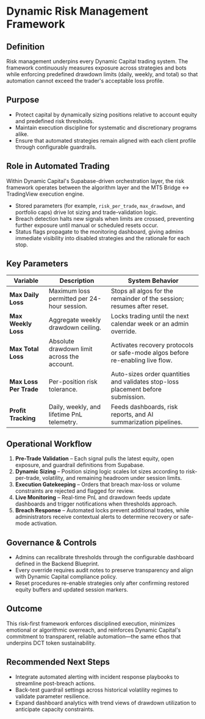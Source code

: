 # Dynamic Risk Management Framework

## Definition

Risk management underpins every Dynamic Capital trading system. The framework
continuously measures exposure across strategies and bots while enforcing
predefined drawdown limits (daily, weekly, and total) so that automation cannot
exceed the trader's acceptable loss profile.

## Purpose

- Protect capital by dynamically sizing positions relative to account equity and
  predefined risk thresholds.
- Maintain execution discipline for systematic and discretionary programs alike.
- Ensure that automated strategies remain aligned with each client profile
  through configurable guardrails.

## Role in Automated Trading

Within Dynamic Capital's Supabase-driven orchestration layer, the risk framework
operates between the algorithm layer and the MT5 Bridge ↔ TradingView execution
engine.

- Stored parameters (for example, `risk_per_trade`, `max_drawdown`, and
  portfolio caps) drive lot sizing and trade-validation logic.
- Breach detection halts new signals when limits are crossed, preventing further
  exposure until manual or scheduled resets occur.
- Status flags propagate to the monitoring dashboard, giving admins immediate
  visibility into disabled strategies and the rationale for each stop.

## Key Parameters

| Variable               | Description                                 | System Behavior                                                                  |
| ---------------------- | ------------------------------------------- | -------------------------------------------------------------------------------- |
| **Max Daily Loss**     | Maximum loss permitted per 24-hour session. | Stops all algos for the remainder of the session; resumes after reset.           |
| **Max Weekly Loss**    | Aggregate weekly drawdown ceiling.          | Locks trading until the next calendar week or an admin override.                 |
| **Max Total Loss**     | Absolute drawdown limit across the account. | Activates recovery protocols or safe-mode algos before re-enabling live flow.    |
| **Max Loss Per Trade** | Per-position risk tolerance.                | Auto-sizes order quantities and validates stop-loss placement before submission. |
| **Profit Tracking**    | Daily, weekly, and lifetime PnL telemetry.  | Feeds dashboards, risk reports, and AI summarization pipelines.                  |

## Operational Workflow

1. **Pre-Trade Validation** – Each signal pulls the latest equity, open
   exposure, and guardrail definitions from Supabase.
2. **Dynamic Sizing** – Position sizing logic scales lot sizes according to
   risk-per-trade, volatility, and remaining headroom under session limits.
3. **Execution Gatekeeping** – Orders that breach max-loss or volume constraints
   are rejected and flagged for review.
4. **Live Monitoring** – Real-time PnL and drawdown feeds update dashboards and
   trigger notifications when thresholds approach.
5. **Breach Response** – Automated locks prevent additional trades, while
   administrators receive contextual alerts to determine recovery or safe-mode
   activation.

## Governance & Controls

- Admins can recalibrate thresholds through the configurable dashboard defined
  in the Backend Blueprint.
- Every override requires audit notes to preserve transparency and align with
  Dynamic Capital compliance policy.
- Reset procedures re-enable strategies only after confirming restored equity
  buffers and updated session markers.

## Outcome

This risk-first framework enforces disciplined execution, minimizes emotional or
algorithmic overreach, and reinforces Dynamic Capital's commitment to
transparent, reliable automation—the same ethos that underpins DCT token
sustainability.

## Recommended Next Steps

- Integrate automated alerting with incident response playbooks to streamline
  post-breach actions.
- Back-test guardrail settings across historical volatility regimes to validate
  parameter resilience.
- Expand dashboard analytics with trend views of drawdown utilization to
  anticipate capacity constraints.
